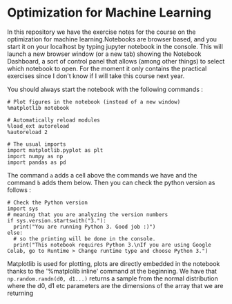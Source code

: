 # Optimization for Machine Learning

In this repository we have the exercise notes for the course on the optimization for machine learning.Notebooks are browser based, and you start it on your localhost by typing jupyter notebook in the console. This will launch a new browser window (or a new tab) showing the Notebook Dashboard, a sort of control panel that allows (among other things) to select which notebook to open. For the moment it only contains the practical exercises since I don't know if I will take this course next year. 

You should always start the notebook with the following commands :

```
# Plot figures in the notebook (instead of a new window)
%matplotlib notebook

# Automatically reload modules
%load_ext autoreload
%autoreload 2

# The usual imports
import matplotlib.pyplot as plt
import numpy as np
import pandas as pd
```

The command `a` adds a cell above the commands we have and the command `b` adds them below. Then you can check the python version as follows :

```
# Check the Python version
import sys
# meaning that you are analyzing the version numbers 
if sys.version.startswith("3."):
  print("You are running Python 3. Good job :)")
else:
  # so the printing will be done in the console. 
  print("This notebook requires Python 3.\nIf you are using Google Colab, go to Runtime > Change runtime type and choose Python 3.")
```

Matplotlib is used for plotting, plots are directly embedded in the notebook thanks to the '%matplolib inline' command at the beginning. We have that `np.random.randn(d0, d1...)` returns a sample from the normal distribution where the d0, d1 etc parameters are the dimensions of the array that we are returning 
